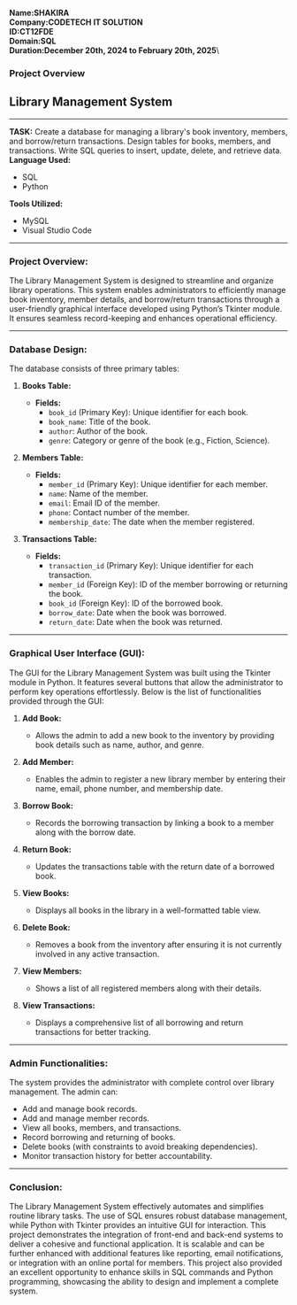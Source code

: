 
**Name:SHAKIRA\
Company:CODETECH IT SOLUTION\
ID:CT12FDE\
Domain:SQL\
Duration:December 20th, 2024 to February 20th, 2025**\


### Project Overview
## Library Management System 
---
**TASK:**
Create a database for managing a library's book inventory, members, and
borrow/return transactions. Design tables for books, members, and transactions.
Write SQL queries to insert, update, delete, and retrieve data.\
**Language Used:**
- SQL
- Python

**Tools Utilized:**
- MySQL
- Visual Studio Code

---

### **Project Overview:**
The Library Management System is designed to streamline and organize library operations. This system enables administrators to efficiently manage book inventory, member details, and borrow/return transactions through a user-friendly graphical interface developed using Python’s Tkinter module. It ensures seamless record-keeping and enhances operational efficiency.

---

### **Database Design:**
The database consists of three primary tables:

1. **Books Table:**
   - **Fields:**
     - `book_id` (Primary Key): Unique identifier for each book.
     - `book_name`: Title of the book.
     - `author`: Author of the book.
     - `genre`: Category or genre of the book (e.g., Fiction, Science).
   
2. **Members Table:**
   - **Fields:**
     - `member_id` (Primary Key): Unique identifier for each member.
     - `name`: Name of the member.
     - `email`: Email ID of the member.
     - `phone`: Contact number of the member.
     - `membership_date`: The date when the member registered.

3. **Transactions Table:**
   - **Fields:**
     - `transaction_id` (Primary Key): Unique identifier for each transaction.
     - `member_id` (Foreign Key): ID of the member borrowing or returning the book.
     - `book_id` (Foreign Key): ID of the borrowed book.
     - `borrow_date`: Date when the book was borrowed.
     - `return_date`: Date when the book was returned.

---

### **Graphical User Interface (GUI):**
The GUI for the Library Management System was built using the Tkinter module in Python. It features several buttons that allow the administrator to perform key operations effortlessly. Below is the list of functionalities provided through the GUI:

1. **Add Book:**
   - Allows the admin to add a new book to the inventory by providing book details such as name, author, and genre.

2. **Add Member:**
   - Enables the admin to register a new library member by entering their name, email, phone number, and membership date.

3. **Borrow Book:**
   - Records the borrowing transaction by linking a book to a member along with the borrow date.

4. **Return Book:**
   - Updates the transactions table with the return date of a borrowed book.

5. **View Books:**
   - Displays all books in the library in a well-formatted table view.

6. **Delete Book:**
   - Removes a book from the inventory after ensuring it is not currently involved in any active transaction.

7. **View Members:**
   - Shows a list of all registered members along with their details.

8. **View Transactions:**
   - Displays a comprehensive list of all borrowing and return transactions for better tracking.

---

### **Admin Functionalities:**
The system provides the administrator with complete control over library management. The admin can:

- Add and manage book records.
- Add and manage member records.
- View all books, members, and transactions.
- Record borrowing and returning of books.
- Delete books (with constraints to avoid breaking dependencies).
- Monitor transaction history for better accountability.

---

### **Conclusion:**
The Library Management System effectively automates and simplifies routine library tasks. The use of SQL ensures robust database management, while Python with Tkinter provides an intuitive GUI for interaction. This project demonstrates the integration of front-end and back-end systems to deliver a cohesive and functional application. It is scalable and can be further enhanced with additional features like reporting, email notifications, or integration with an online portal for members.
This project also provided an excellent opportunity to enhance skills in SQL commands and Python programming, showcasing the ability to design and implement a complete system.

